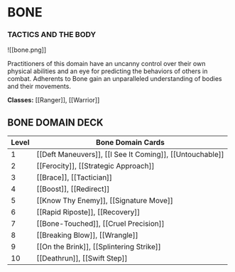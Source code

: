 # BONE
### TACTICS AND THE BODY

![[bone.png]]

Practitioners of this domain have an uncanny control over their own physical abilities and an eye for predicting the behaviors of others in combat. Adherents to Bone gain an unparalleled understanding of bodies and their movements.

**Classes:** [[Ranger]], [[Warrior]]

## BONE DOMAIN DECK

| Level | Bone Domain Cards                                        |
| ----- | -------------------------------------------------------- |
| 1     | [[Deft Maneuvers]], [[I See It Coming]], [[Untouchable]] |
| 2     | [[Ferocity]], [[Strategic Approach]]                     |
| 3     | [[Brace]], [[Tactician]]                                 |
| 4     | [[Boost]], [[Redirect]]                                  |
| 5     | [[Know Thy Enemy]], [[Signature Move]]                   |
| 6     | [[Rapid Riposte]], [[Recovery]]                          |
| 7     | [[Bone-Touched]], [[Cruel Precision]]                    |
| 8     | [[Breaking Blow]], [[Wrangle]]                           |
| 9     | [[On the Brink]], [[Splintering Strike]]                 |
| 10    | [[Deathrun]], [[Swift Step]]                             | 